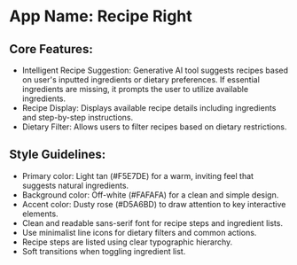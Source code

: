 # **App Name**: Recipe Right

## Core Features:

- Intelligent Recipe Suggestion: Generative AI tool suggests recipes based on user's inputted ingredients or dietary preferences. If essential ingredients are missing, it prompts the user to utilize available ingredients.
- Recipe Display: Displays available recipe details including ingredients and step-by-step instructions.
- Dietary Filter: Allows users to filter recipes based on dietary restrictions.

## Style Guidelines:

- Primary color: Light tan (#F5E7DE) for a warm, inviting feel that suggests natural ingredients.
- Background color: Off-white (#FAFAFA) for a clean and simple design.
- Accent color: Dusty rose (#D5A6BD) to draw attention to key interactive elements.
- Clean and readable sans-serif font for recipe steps and ingredient lists.
- Use minimalist line icons for dietary filters and common actions.
- Recipe steps are listed using clear typographic hierarchy.
- Soft transitions when toggling ingredient list.